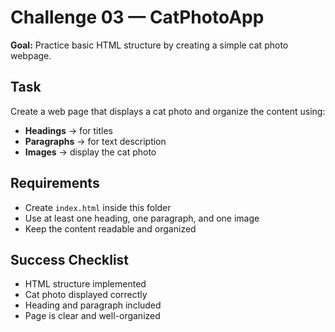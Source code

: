 # Challenge 03 — CatPhotoApp

**Goal:** Practice basic HTML structure by creating a simple cat photo webpage.

## Task

Create a web page that displays a cat photo and organize the content using:

* **Headings** → for titles
* **Paragraphs** → for text description
* **Images** → display the cat photo

## Requirements

* Create `index.html` inside this folder
* Use at least one heading, one paragraph, and one image
* Keep the content readable and organized

## Success Checklist

* HTML structure implemented
* Cat photo displayed correctly
* Heading and paragraph included
* Page is clear and well-organized